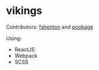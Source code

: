 # vikings

Contributors: [fshenton](https://github.com/fshenton) and [pookage](https://github.com/pookage)

Using:
- ReactJS 
- Webpack
- SCSS 